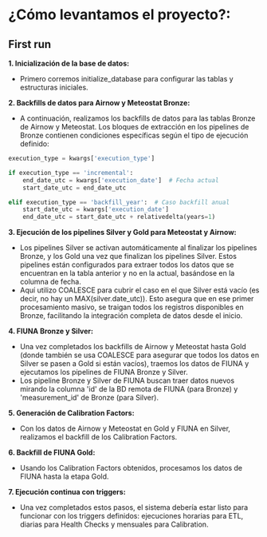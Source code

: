 # ¿Cómo levantamos el proyecto?:

## First run 

**1. Inicialización de la base de datos:**
- Primero corremos initialize_database para configurar las tablas y estructuras iniciales.

**2. Backfills de datos para Airnow y Meteostat Bronze:**
- A continuación, realizamos los backfills de datos para las tablas Bronze de Airnow y Meteostat. Los bloques de extracción en los pipelines de Bronze contienen condiciones específicas según el tipo de ejecución definido:
``` python
execution_type = kwargs['execution_type']

if execution_type == 'incremental':
    end_date_utc = kwargs['execution_date']  # Fecha actual
    start_date_utc = end_date_utc

elif execution_type == 'backfill_year':  # Caso backfill anual
    start_date_utc = kwargs['execution_date']
    end_date_utc = start_date_utc + relativedelta(years=1)
```
**3. Ejecución de los pipelines Silver y Gold para Meteostat y Airnow:**
- Los pipelines Silver se activan automáticamente al finalizar los pipelines Bronze, y los Gold una vez que finalizan los pipelines Silver. Estos pipelines están configurados para extraer todos los datos que se encuentran en la tabla anterior y no en la actual, basándose en la columna de fecha.
- Aquí utilizo COALESCE para cubrir el caso en el que Silver está vacío (es decir, no hay un MAX(silver.date_utc)). Esto asegura que en ese primer procesamiento masivo, se traigan todos los registros disponibles en Bronze, facilitando la integración completa de datos desde el inicio.

**4. FIUNA Bronze y Silver:**
- Una vez completados los backfills de Airnow y Meteostat hasta Gold (donde también se usa COALESCE para asegurar que todos los datos en Silver se pasen a Gold si están vacíos), traemos los datos de FIUNA y ejecutamos los pipelines de FIUNA Bronze y Silver. 
- Los pipeline Bronze y Silver de FIUNA buscan traer datos nuevos mirando la columna 'id' de la BD remota de FIUNA (para Bronze) y 'measurement_id' de Bronze (para Silver). 

**5. Generación de Calibration Factors:**
- Con los datos de Airnow y Meteostat en Gold y FIUNA en Silver, realizamos el backfill de los Calibration Factors.

**6. Backfill de FIUNA Gold:**
- Usando los Calibration Factors obtenidos, procesamos los datos de FIUNA hasta la etapa Gold.

**7. Ejecución continua con triggers:**
- Una vez completados estos pasos, el sistema debería estar listo para funcionar con los triggers definidos: ejecuciones horarias para ETL, diarias para Health Checks y mensuales para Calibration.
